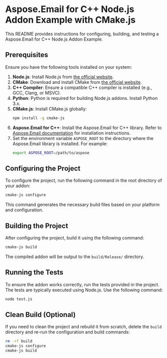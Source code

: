 # Aspose.Email for C++ Node.js Addon Example with CMake.js

This README provides instructions for configuring, building, and testing a Aspose.Email for C++ Node.js Addon Example.

## Prerequisites

Ensure you have the following tools installed on your system:

1. **Node.js**: Install Node.js from [the official website](https://nodejs.org/).
2. **CMake**: Download and install CMake from [the official website](https://cmake.org/).
3. **C++ Compiler**: Ensure a compatible C++ compiler is installed (e.g., GCC, Clang, or MSVC).
4. **Python**: Python is required for building Node.js addons. Install Python 3.x.
5. **CMake.js**: Install CMake.js globally:
   ```bash
   npm install -g cmake-js
   ```
6. **Aspose.Email for C++**: Install the Aspose.Email for C++ library. Refer to [Aspose.Email documentation](https://products.aspose.com/email/cpp/) for installation instructions.
7. Set the environment variable `ASPOSE_ROOT` to the directory where the Aspose.Email library is installed. For example:
   ```bash
   export ASPOSE_ROOT=/path/to/aspose
   ```

## Configuring the Project

To configure the project, run the following command in the root directory of your addon:

```bash
cmake-js configure
```

This command generates the necessary build files based on your platform and configuration.

## Building the Project

After configuring the project, build it using the following command:

```bash
cmake-js build
```

The compiled addon will be output to the `build/Release/` directory.

## Running the Tests

To ensure the addon works correctly, run the tests provided in the project. The tests are typically executed using Node.js. Use the following command:

```bash
node test.js
```

## Clean Build (Optional)

If you need to clean the project and rebuild it from scratch, delete the `build` directory and re-run the configuration and build commands:

```bash
rm -rf build
cmake-js configure
cmake-js build
```

